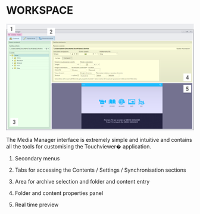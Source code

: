 # WORKSPACE
![](/img/mediamanager_workspace_1.png)

The Media Manager interface is extremely simple and intuitive and contains all the tools for customising the Touchviewer� application.

1. Secondary menus

1. Tabs for accessing the Contents / Settings / Synchronisation sections

1. Area for archive selection and folder and content entry

1. Folder and content properties panel

1. Real time preview
